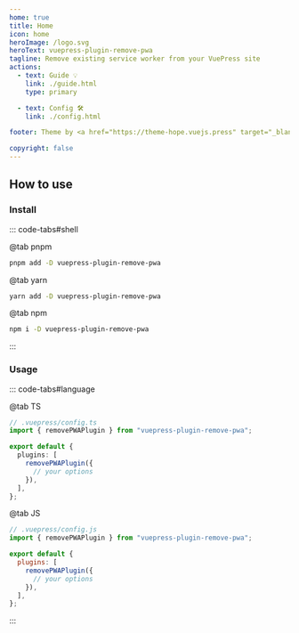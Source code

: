 ```yaml
---
home: true
title: Home
icon: home
heroImage: /logo.svg
heroText: vuepress-plugin-remove-pwa
tagline: Remove existing service worker from your VuePress site
actions:
  - text: Guide 💡
    link: ./guide.html
    type: primary

  - text: Config 🛠
    link: ./config.html

footer: Theme by <a href="https://theme-hope.vuejs.press" target="_blank">VuePress Theme Hope</a> | MIT Licensed, Copyright © 2019-present Mr.Hope

copyright: false
---
```


## How to use

### Install

::: code-tabs#shell

@tab pnpm

```bash
pnpm add -D vuepress-plugin-remove-pwa
```

@tab yarn

```bash
yarn add -D vuepress-plugin-remove-pwa
```

@tab npm

```bash
npm i -D vuepress-plugin-remove-pwa
```

:::

### Usage

::: code-tabs#language

@tab TS

```ts
// .vuepress/config.ts
import { removePWAPlugin } from "vuepress-plugin-remove-pwa";

export default {
  plugins: [
    removePWAPlugin({
      // your options
    }),
  ],
};
```

@tab JS

```js
// .vuepress/config.js
import { removePWAPlugin } from "vuepress-plugin-remove-pwa";

export default {
  plugins: [
    removePWAPlugin({
      // your options
    }),
  ],
};
```

:::
